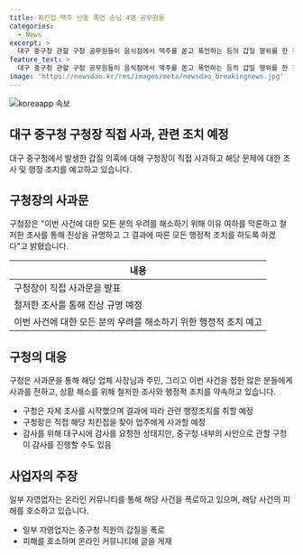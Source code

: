 ```yaml
---
title: 치킨집 맥주 난동 폭언 손님 4명 공무원들
categories:
  - News
excerpt: >
  대구 중구청 관할 구청 공무원들이 음식점에서 맥주를 쏟고 폭언하는 등의 갑질 행위를 한 것으로 드러나, 구청장이 사과문을 발표하며 진상 조사와 행정적 조치를 약속했다. 사건을 폭로한 자영업자의 글이 온라인 커뮤니티에 올라와 논란을 빚고 있다. 대구 중구청은 외부 감사를 요청하거나 내부 조사를 진행할 예정이며, 구청장은 피해 업주에 직접 사과할 계획이다. 해당 사건에 대한 사회적 우려를 해소하기 위해 철저한 조사를 진행하고 적절한 조치를 취할 것을 약속했다.
feature_text: >
  대구 중구청 관할 구청 공무원들이 음식점에서 맥주를 쏟고 폭언하는 등의 갑질 행위를 한 것으로 드러나, 구청장이 사과문을 발표하며 진상 조사와 행정적 조치를 약속했다. 사건을 폭로한 자영업자의 글이 온라인 커뮤니티에 올라와 논란을 빚고 있다. 대구 중구청은 외부 감사를 요청하거나 내부 조사를 진행할 예정이며, 구청장은 피해 업주에 직접 사과할 계획이다. 해당 사건에 대한 사회적 우려를 해소하기 위해 철저한 조사를 진행하고 적절한 조치를 취할 것을 약속했다.
image: 'https://newsdao.kr/res/images/meta/newsdao_breakingnews.jpg'
---
```


<p><img src="https://newsdao.kr/res/images/meta/newsdao_breakingnews.jpg" alt="koreaapp 속보" /></p>

<h2 data-ke-size="size26">대구 중구청 구청장 직접 사과, 관련 조치 예정</h2>

<p data-ke-size="size16">대구 중구청에서 발생한 갑질 의혹에 대해 구청장이 직접 사과하고 해당 문제에 대한 조사 및 행정 조치를 예고하고 있습니다.</p>

<h2 data-ke-size="size24">구청장의 사과문</h2>

<p data-ke-size="size16">구청장은 "이번 사건에 대한 모든 분의 우려를 해소하기 위해 이유 여하를 막론하고 철저한 조사를 통해 진상을 규명하고 그 결과에 따른 모든 행정적 조치를 하도록 하겠다"고 밝혔습니다.</p>

<table>
<thead>
<tr>
<th><b>내용</b></th>
</tr>
</thead>
<tbody>
<tr>
<td>구청장이 직접 사과문을 발표</td>
</tr>
<tr>
<td>철저한 조사를 통해 진상 규명 예정</td>
</tr>
<tr>
<td>이번 사건에 대한 모든 분의 우려를 해소하기 위한 행정적 조치 예고</td>
</tr>
</tbody>
</table>

<h2 data-ke-size="size24">구청의 대응</h2>

<p data-ke-size="size16">구청은 사과문을 통해 해당 업체 사장님과 주민, 그리고 이번 사건을 접한 많은 분들에게 사과를 전하고, 상황 해소를 위해 철저한 조사와 행정적 조치를 약속하고 있습니다.</p>

<ul>
<li>구청은 자체 조사를 시작했으며 결과에 따라 관련 행정조치를 취할 예정</li>
<li>구청장은 직접 해당 치킨집을 찾아 업주에게 사과할 예정</li>
<li>감사를 위해 대구시에 감사를 요청한 상태지만, 중구청 내부의 사안으로 관할 구청이 감사를 진행할 수도 있음</li>
</ul>

<h2 data-ke-size="size24">사업자의 주장</h2>

<p data-ke-size="size16">일부 자영업자는 온라인 커뮤니티를 통해 해당 사건을 폭로하고 있으며, 해당 사건의 피해를 호소하고 있습니다.</p>

<ul>
<li>일부 자영업자는 중구청 직원의 갑질을 폭로</li>
<li>피해를 호소하며 온라인 커뮤니티에 글을 게재</li>
</ul>

